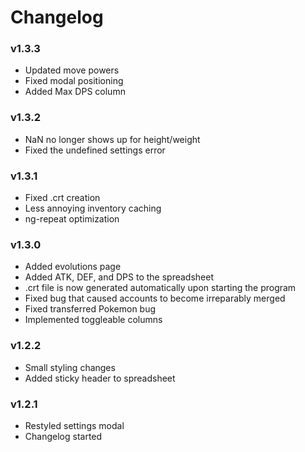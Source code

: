 # Changelog

### v1.3.3

* Updated move powers
* Fixed modal positioning
* Added Max DPS column

### v1.3.2

* NaN no longer shows up for height/weight
* Fixed the undefined settings error

### v1.3.1

* Fixed .crt creation
* Less annoying inventory caching
* ng-repeat optimization

### v1.3.0

* Added evolutions page
* Added ATK, DEF, and DPS to the spreadsheet
* .crt file is now generated automatically upon starting the program
* Fixed bug that caused accounts to become irreparably merged
* Fixed transferred Pokemon bug
* Implemented toggleable columns

### v1.2.2

* Small styling changes
* Added sticky header to spreadsheet

### v1.2.1

* Restyled settings modal
* Changelog started